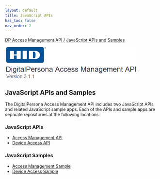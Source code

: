 ```yaml
---
layout: default
title: JavaScript APIs
has_toc: false
nav_order: 2
---
```

[DP Access Management API /](https://lenhodgeman.github.io/DP-Access-Management-API/) [JavaScript APIs and Samples](https://lenhodgeman.github.io/DP-Access-Management-API/docs/javascript-apis.html)  

![](assets/HID-logo.png)  
## JavaScript APIs and Samples

The DigitalPersona Access Management API includes two JavaScript APIs and related JavaScript sample apps. Each of the APIs and sample apps are separate repositories at the following locations.

### JavaScript APIs

- [Access Management API](https://lenhodgeman.github.io/access-management.js/)  
- [Device Access API](https://lenhodgeman.github.io/device-access.js)  

### JavaScript Samples  

- [Access Management Sample]()  
- [Device Access Sample]()  
